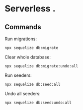 # Serverless .  

## Commands
Run migrations:  

    npx sequelize db:migrate
    
Clear whole database:  

    npx sequelize db:migrate:undo:all

Run seeders:  

    npx sequelize db:seed:all
  
Undo all seeders:  

    npx sequelize db:seed:undo:all
